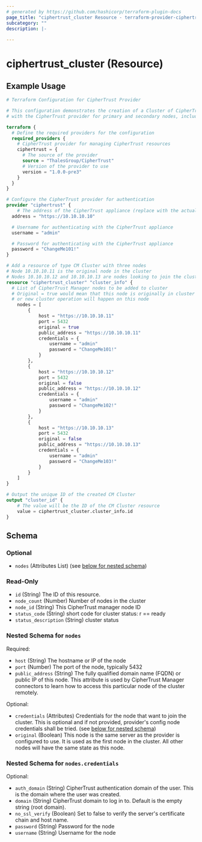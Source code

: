 ```yaml
---
# generated by https://github.com/hashicorp/terraform-plugin-docs
page_title: "ciphertrust_cluster Resource - terraform-provider-ciphertrust"
subcategory: ""
description: |-
  
---
```


# ciphertrust_cluster (Resource)



## Example Usage

```terraform
# Terraform Configuration for CipherTrust Provider

# This configuration demonstrates the creation of a Cluster of CipherTrust Manager nodes
# with the CipherTrust provider for primary and secondary nodes, including setting up cluster details.

terraform {
  # Define the required providers for the configuration
  required_providers {
    # CipherTrust provider for managing CipherTrust resources
    ciphertrust = {
      # The source of the provider
      source = "ThalesGroup/CipherTrust"
      # Version of the provider to use
      version = "1.0.0-pre3"
    }
  }
}

# Configure the CipherTrust provider for authentication
provider "ciphertrust" {
	# The address of the CipherTrust appliance (replace with the actual address)
  address = "https://10.10.10.10"

  # Username for authenticating with the CipherTrust appliance
  username = "admin"

  # Password for authenticating with the CipherTrust appliance
  password = "ChangeMe101!"
}

# Add a resource of type CM Cluster with three nodes
# Node 10.10.10.11 is the original node in the cluster
# Nodes 10.10.10.12 and 10.10.10.13 are nodes looking to join the cluster
resource "ciphertrust_cluster" "cluster_info" {
  # List of CipherTrust Manager nodes to be added to cluster
  # Original = true would mean that this node is originally in cluster
  # or new cluster operation will happen on this node
	nodes = [
		{
			host = "https://10.10.10.11"
			port = 5432
			original = true
			public_address = "https://10.10.10.11"
			credentials = {
				username = "admin"
				password = "ChangeMe101!"
			}
		},
		{
			host = "https://10.10.10.12"
			port = 5432
			original = false
			public_address = "https://10.10.10.12"
			credentials = {
				username = "admin"
				password = "ChangeMe102!"
			}
		},
		{
			host = "https://10.10.10.13"
			port = 5432
			original = false
			public_address = "https://10.10.10.13"
			credentials = {
				username = "admin"
				password = "ChangeMe103!"
			}
		}
	]
}

# Output the unique ID of the created CM Cluster
output "cluster_id" {
    # The value will be the ID of the CM Cluster resource
    value = ciphertrust_cluster.cluster_info.id
}
```

<!-- schema generated by tfplugindocs -->
## Schema

### Optional

- `nodes` (Attributes List) (see [below for nested schema](#nestedatt--nodes))

### Read-Only

- `id` (String) The ID of this resource.
- `node_count` (Number) Number of nodes in the cluster
- `node_id` (String) This CipherTrust manager node ID
- `status_code` (String) short code for cluster status: r == ready
- `status_description` (String) cluster status

<a id="nestedatt--nodes"></a>
### Nested Schema for `nodes`

Required:

- `host` (String) The hostname or IP of the node
- `port` (Number) The port of the node, typically 5432
- `public_address` (String) The fully qualified domain name (FQDN) or public IP of this node. This attribute is used by CipherTrust Manager connectors to learn how to access this particular node of the cluster remotely.

Optional:

- `credentials` (Attributes) Credentials for the node that want to join the cluster. This is optional and if not provided, provider's config node credentials shall be tried. (see [below for nested schema](#nestedatt--nodes--credentials))
- `original` (Boolean) This node is the same server as the provider is configured to use. It is used as the first node in the cluster. All other nodes will have the same state as this node.

<a id="nestedatt--nodes--credentials"></a>
### Nested Schema for `nodes.credentials`

Optional:

- `auth_domain` (String) CipherTrust authentication domain of the user. This is the domain where the user was created.
- `domain` (String) CipherTrust domain to log in to. Default is the empty string (root domain).
- `no_ssl_verify` (Boolean) Set to false to verify the server's certificate chain and host name.
- `password` (String) Password for the node
- `username` (String) Username for the node
